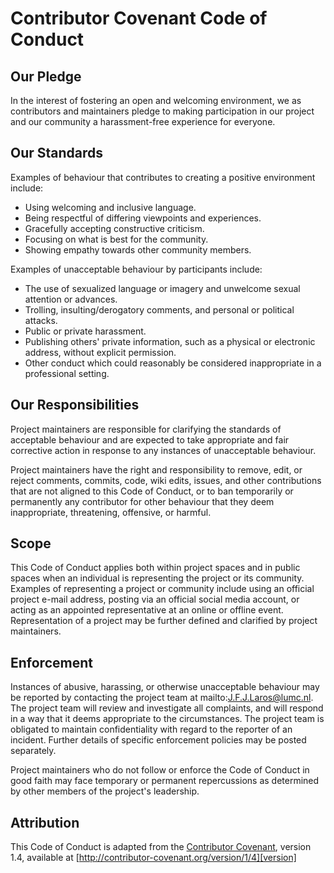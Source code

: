 # Contributor Covenant Code of Conduct
## Our Pledge
In the interest of fostering an open and welcoming environment, we as
contributors and maintainers pledge to making participation in our project and
our community a harassment-free experience for everyone.

## Our Standards
Examples of behaviour that contributes to creating a positive environment
include:

- Using welcoming and inclusive language.
- Being respectful of differing viewpoints and experiences.
- Gracefully accepting constructive criticism.
- Focusing on what is best for the community.
- Showing empathy towards other community members.

Examples of unacceptable behaviour by participants include:

- The use of sexualized language or imagery and unwelcome sexual attention or
  advances.
- Trolling, insulting/derogatory comments, and personal or political attacks.
- Public or private harassment.
- Publishing others' private information, such as a physical or electronic
  address, without explicit permission.
- Other conduct which could reasonably be considered inappropriate in a
  professional setting.

## Our Responsibilities
Project maintainers are responsible for clarifying the standards of acceptable
behaviour and are expected to take appropriate and fair corrective action in
response to any instances of unacceptable behaviour.

Project maintainers have the right and responsibility to remove, edit, or
reject comments, commits, code, wiki edits, issues, and other contributions
that are not aligned to this Code of Conduct, or to ban temporarily or
permanently any contributor for other behaviour that they deem inappropriate,
threatening, offensive, or harmful.

## Scope
This Code of Conduct applies both within project spaces and in public spaces
when an individual is representing the project or its community. Examples of
representing a project or community include using an official project e-mail
address, posting via an official social media account, or acting as an
appointed representative at an online or offline event. Representation of a
project may be further defined and clarified by project maintainers.

## Enforcement
Instances of abusive, harassing, or otherwise unacceptable behaviour may be
reported by contacting the project team at mailto:J.F.J.Laros@lumc.nl. The
project team will review and investigate all complaints, and will respond in a
way that it deems appropriate to the circumstances. The project team is
obligated to maintain confidentiality with regard to the reporter of an
incident. Further details of specific enforcement policies may be posted
separately.

Project maintainers who do not follow or enforce the Code of Conduct in good
faith may face temporary or permanent repercussions as determined by other
members of the project's leadership.

## Attribution
This Code of Conduct is adapted from the [Contributor Covenant][homepage],
version 1.4, available at
[http://contributor-covenant.org/version/1/4][version]

[homepage]: http://contributor-covenant.org
[version]: http://contributor-covenant.org/version/1/4/
